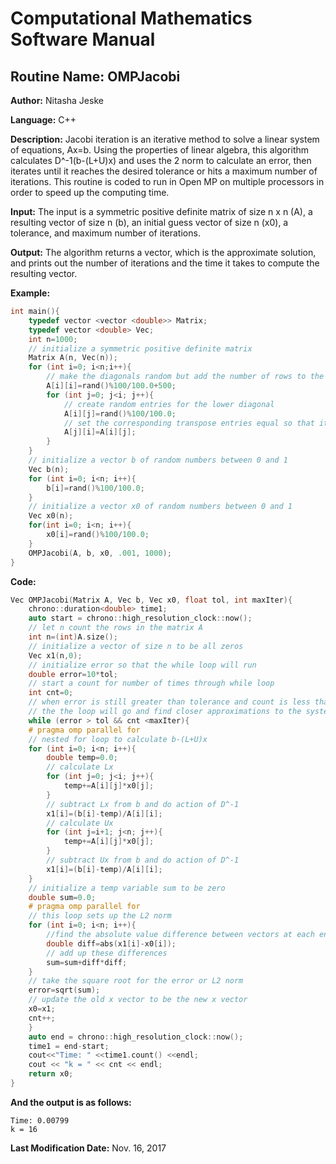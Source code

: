 # Computational Mathematics Software Manual

## **Routine Name:** OMPJacobi

**Author:** Nitasha Jeske

**Language:** C++

**Description:** Jacobi iteration is an iterative method to solve a linear system of equations, Ax=b. Using the properties of linear algebra, this algorithm calculates D^-1(b-(L+U)x) and uses the 2 norm to calculate an error, then iterates until it reaches the desired tolerance or hits a maximum number of iterations. This routine is coded to run in Open MP on multiple processors in order to speed up the computing time. 


**Input:**  The input is a symmetric positive definite matrix of size n x n (A), a resulting vector of size n (b), an initial guess vector of size n (x0), a tolerance, and maximum number of iterations.

**Output:** The algorithm returns a vector, which is the approximate solution, and prints out the number of iterations and the time it takes to compute the resulting vector.

**Example:**

```C++
int main(){
    typedef vector <vector <double>> Matrix;
    typedef vector <double> Vec;
    int n=1000;
    // initialize a symmetric positive definite matrix
    Matrix A(n, Vec(n));
    for (int i=0; i<n;i++){
        // make the diagonals random but add the number of rows to the matrix to make sure it is diagonally dominant
        A[i][i]=rand()%100/100.0+500;
        for (int j=0; j<i; j++){
            // create random entries for the lower diagonal
            A[i][j]=rand()%100/100.0;
            // set the corresponding transpose entries equal so that it is symmetric
            A[j][i]=A[i][j];
        }
    }
    // initialize a vector b of random numbers between 0 and 1
    Vec b(n);
    for (int i=0; i<n; i++){
        b[i]=rand()%100/100.0;
    }
    // initialize a vector x0 of random numbers between 0 and 1
    Vec x0(n);
    for(int i=0; i<n; i++){
        x0[i]=rand()%100/100.0;
    }
    OMPJacobi(A, b, x0, .001, 1000);
}
```

**Code:**
```C++
Vec OMPJacobi(Matrix A, Vec b, Vec x0, float tol, int maxIter){
    chrono::duration<double> time1;
    auto start = chrono::high_resolution_clock::now();
    // let n count the rows in the matrix A
    int n=(int)A.size();
    // initialize a vector of size n to be all zeros
    Vec x1(n,0);
    // initialize error so that the while loop will run
    double error=10*tol;
    // start a count for number of times through while loop
    int cnt=0;
    // when error is still greater than tolerance and count is less than max iterations
    // the the loop will go and find closer approximations to the system Ax=b
    while (error > tol && cnt <maxIter){
    # pragma omp parallel for
    // nested for loop to calculate b-(L+U)x
    for (int i=0; i<n; i++){
        double temp=0.0;
        // calculate Lx
        for (int j=0; j<i; j++){
            temp+=A[i][j]*x0[j];
        }
        // subtract Lx from b and do action of D^-1
        x1[i]=(b[i]-temp)/A[i][i];
        // calculate Ux
        for (int j=i+1; j<n; j++){
            temp+=A[i][j]*x0[j];
        }
        // subtract Ux from b and do action of D^-1
        x1[i]=(b[i]-temp)/A[i][i];
    }
    // initialize a temp variable sum to be zero
    double sum=0.0;
    # pragma omp parallel for
    // this loop sets up the L2 norm
    for (int i=0; i<n; i++){
        //find the absolute value difference between vectors at each entry
        double diff=abs(x1[i]-x0[i]);
        // add up these differences
        sum=sum+diff*diff;
    }
    // take the square root for the error or L2 norm
    error=sqrt(sum);
    // update the old x vector to be the new x vector
    x0=x1;
    cnt++;
    }
    auto end = chrono::high_resolution_clock::now();
    time1 = end-start;
    cout<<"Time: " <<time1.count() <<endl;
    cout << "k = " << cnt << endl;
    return x0;
}
```

**And the output is as follows:**  
```
Time: 0.00799
k = 16
```

**Last Modification Date:**
Nov. 16, 2017
